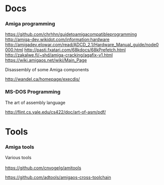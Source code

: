 # Docs

### Amiga programming

https://github.com/chrhhn/guidetoamigacompatibleprogramming
http://amiga-dev.wikidot.com/information:hardware
http://amigadev.elowar.com/read/ADCD_2.1/Hardware_Manual_guide/node0000.html
http://pasti.fxatari.com/68kdocs/68kPrefetch.html
http://zakalwe.fi/~shd/amiga-cracking/agafix-v1.html
https://wiki.amigaos.net/wiki/Main_Page

Disassembly of some Amiga components

http://wandel.ca/homepage/execdis/

### MS-DOS Programming

The art of assembly language

http://flint.cs.yale.edu/cs422/doc/art-of-asm/pdf/

# Tools

### Amiga tools

Various tools<br>
<br>
https://github.com/cnvogelg/amitools

https://github.com/adtools/amigaos-cross-toolchain

